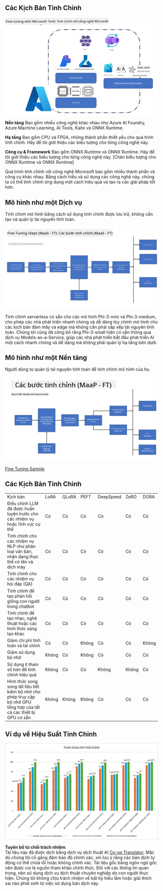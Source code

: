 <!--
CO_OP_TRANSLATOR_METADATA:
{
  "original_hash": "cb5648935f63edc17e95ce38f23adc32",
  "translation_date": "2025-05-09T21:56:37+00:00",
  "source_file": "md/03.FineTuning/FineTuning_Scenarios.md",
  "language_code": "vi"
}
-->
## Các Kịch Bản Tinh Chỉnh

![FineTuning with MS Services](../../../../translated_images/FinetuningwithMS.25759a0154a97ad90e43a6cace37d6bea87f0ac0236ada3ad5d4a1fbacc3bdf7.vi.png)

**Nền tảng** Bao gồm nhiều công nghệ khác nhau như Azure AI Foundry, Azure Machine Learning, AI Tools, Kaito và ONNX Runtime.

**Hạ tầng** Bao gồm CPU và FPGA, những thành phần thiết yếu cho quá trình tinh chỉnh. Hãy để tôi giới thiệu các biểu tượng cho từng công nghệ này.

**Công cụ & Framework** Bao gồm ONNX Runtime và ONNX Runtime. Hãy để tôi giới thiệu các biểu tượng cho từng công nghệ này.
[Chèn biểu tượng cho ONNX Runtime và ONNX Runtime]

Quá trình tinh chỉnh với công nghệ Microsoft bao gồm nhiều thành phần và công cụ khác nhau. Bằng cách hiểu và sử dụng các công nghệ này, chúng ta có thể tinh chỉnh ứng dụng một cách hiệu quả và tạo ra các giải pháp tốt hơn.

## Mô hình như một Dịch vụ

Tinh chỉnh mô hình bằng cách sử dụng tinh chỉnh được lưu trữ, không cần tạo và quản lý tài nguyên tính toán.

![MaaS Fine Tuning](../../../../translated_images/MaaSfinetune.6184d80a336ea9d7bb67a581e9e5d0b021cafdffff7ba257c2012e2123e0d77e.vi.png)

Tinh chỉnh serverless có sẵn cho các mô hình Phi-3-mini và Phi-3-medium, cho phép các nhà phát triển nhanh chóng và dễ dàng tùy chỉnh mô hình cho các kịch bản đám mây và edge mà không cần phải sắp xếp tài nguyên tính toán. Chúng tôi cũng đã công bố rằng Phi-3-small hiện có sẵn thông qua dịch vụ Models-as-a-Service, giúp các nhà phát triển bắt đầu phát triển AI một cách nhanh chóng và dễ dàng mà không phải quản lý hạ tầng bên dưới.

## Mô hình như một Nền tảng

Người dùng tự quản lý tài nguyên tính toán để tinh chỉnh mô hình của họ.

![Maap Fine Tuning](../../../../translated_images/MaaPFinetune.cf8b08ef05bf57f362da90834be87562502f4370de4a7325a9fb03b8c008e5e7.vi.png)

[Fine Tuning Sample](https://github.com/Azure/azureml-examples/blob/main/sdk/python/foundation-models/system/finetune/chat-completion/chat-completion.ipynb)

## Các Kịch Bản Tinh Chỉnh

| | | | | | | |
|-|-|-|-|-|-|-|
|Kịch bản|LoRA|QLoRA|PEFT|DeepSpeed|ZeRO|DORA|
|Điều chỉnh LLM đã được huấn luyện trước cho các nhiệm vụ hoặc lĩnh vực cụ thể|Có|Có|Có|Có|Có|Có|
|Tinh chỉnh cho các nhiệm vụ NLP như phân loại văn bản, nhận dạng thực thể có tên và dịch máy|Có|Có|Có|Có|Có|Có|
|Tinh chỉnh cho các nhiệm vụ hỏi đáp (QA)|Có|Có|Có|Có|Có|Có|
|Tinh chỉnh để tạo phản hồi giống con người trong chatbot|Có|Có|Có|Có|Có|Có|
|Tinh chỉnh để tạo nhạc, nghệ thuật hoặc các hình thức sáng tạo khác|Có|Có|Có|Có|Có|Có|
|Giảm chi phí tính toán và tài chính|Có|Có|Không|Có|Có|Không|
|Giảm sử dụng bộ nhớ|Không|Có|Không|Có|Có|Có|
|Sử dụng ít tham số hơn để tinh chỉnh hiệu quả|Không|Có|Có|Không|Không|Có|
|Hình thức song song dữ liệu tiết kiệm bộ nhớ cho phép truy cập bộ nhớ GPU tổng hợp của tất cả các thiết bị GPU có sẵn|Không|Không|Không|Có|Có|Có|

## Ví dụ về Hiệu Suất Tinh Chỉnh

![Finetuning Performance](../../../../translated_images/Finetuningexamples.9dbf84557eef43e011eb7cadf51f51686f9245f7953e2712a27095ab7d18a6d1.vi.png)

**Tuyên bố từ chối trách nhiệm**:  
Tài liệu này đã được dịch bằng dịch vụ dịch thuật AI [Co-op Translator](https://github.com/Azure/co-op-translator). Mặc dù chúng tôi cố gắng đảm bảo độ chính xác, xin lưu ý rằng các bản dịch tự động có thể chứa lỗi hoặc không chính xác. Tài liệu gốc bằng ngôn ngữ gốc nên được coi là nguồn tham khảo chính thức. Đối với các thông tin quan trọng, nên sử dụng dịch vụ dịch thuật chuyên nghiệp do con người thực hiện. Chúng tôi không chịu trách nhiệm về bất kỳ hiểu lầm hoặc giải thích sai nào phát sinh từ việc sử dụng bản dịch này.